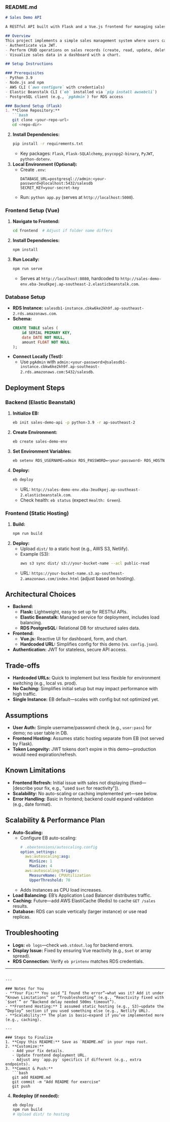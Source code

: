 ### README.md
```markdown
# Sales Demo API

A RESTful API built with Flask and a Vue.js frontend for managing sales data, deployed on AWS Elastic Beanstalk with a PostgreSQL RDS backend.

## Overview
This project implements a simple sales management system where users can:
- Authenticate via JWT.
- Perform CRUD operations on sales records (create, read, update, delete).
- Visualize sales data in a dashboard with a chart.

## Setup Instructions

### Prerequisites
- Python 3.9
- Node.js and npm
- AWS CLI (`aws configure` with credentials)
- Elastic Beanstalk CLI (`eb` installed via `pip install awsebcli`)
- PostgreSQL client (e.g., `pgAdmin`) for RDS access

### Backend Setup (Flask)
1. **Clone Repository:**
   ```bash
   git clone <your-repo-url>
   cd <repo-dir>
   ```
2. **Install Dependencies:**
   ```bash
   pip install -r requirements.txt
   ```
   - Key packages: `Flask`, `Flask-SQLAlchemy`, `psycopg2-binary`, `PyJWT`, `python-dotenv`.
3. **Local Environment (Optional):**
   - Create `.env`:
     ```
     DATABASE_URL=postgresql://admin:<your-password>@localhost:5432/salesdb
     SECRET_KEY=your-secret-key
     ```
   - Run: `python app.py` (serves at `http://localhost:5000`).

### Frontend Setup (Vue)
1. **Navigate to Frontend:**
   ```bash
   cd frontend  # Adjust if folder name differs
   ```
2. **Install Dependencies:**
   ```bash
   npm install
   ```
3. **Run Locally:**
   ```bash
   npm run serve
   ```
   - Serves at `http://localhost:8080`, hardcoded to `http://sales-demo-env.eba-3eudkpej.ap-southeast-2.elasticbeanstalk.com`.

### Database Setup
- **RDS Instance:** `salesdb1-instance.cbkw6ke2kh9f.ap-southeast-2.rds.amazonaws.com`.
- **Schema:**
  ```sql
  CREATE TABLE sales (
      id SERIAL PRIMARY KEY,
      date DATE NOT NULL,
      amount FLOAT NOT NULL
  );
  ```
- **Connect Locally (Test):**
  - Use `pgAdmin` with `admin:<your-password>@salesdb1-instance.cbkw6ke2kh9f.ap-southeast-2.rds.amazonaws.com:5432/salesdb`.

## Deployment Steps

### Backend (Elastic Beanstalk)
1. **Initialize EB:**
   ```bash
   eb init sales-demo-api -p python-3.9 -r ap-southeast-2
   ```
2. **Create Environment:**
   ```bash
   eb create sales-demo-env
   ```
3. **Set Environment Variables:**
   ```bash
   eb setenv RDS_USERNAME=admin RDS_PASSWORD=<your-password> RDS_HOSTNAME=salesdb1-instance.cbkw6ke2kh9f.ap-southeast-2.rds.amazonaws.com RDS_PORT=5432 RDS_DB_NAME=salesdb SECRET_KEY=<your-secret-key>
   ```
4. **Deploy:**
   ```bash
   eb deploy
   ```
   - URL: `http://sales-demo-env.eba-3eudkpej.ap-southeast-2.elasticbeanstalk.com`.
   - Check health: `eb status` (expect `Health: Green`).

### Frontend (Static Hosting)
1. **Build:**
   ```bash
   npm run build
   ```
2. **Deploy:**
   - Upload `dist/` to a static host (e.g., AWS S3, Netlify).
   - Example (S3):
     ```bash
     aws s3 sync dist/ s3://your-bucket-name --acl public-read
     ```
   - URL: `https://your-bucket-name.s3.ap-southeast-2.amazonaws.com/index.html` (adjust based on hosting).

## Architectural Choices
- **Backend:**
  - **Flask:** Lightweight, easy to set up for RESTful APIs.
  - **Elastic Beanstalk:** Managed service for deployment, includes load balancing.
  - **RDS PostgreSQL:** Relational DB for structured sales data.
- **Frontend:**
  - **Vue.js:** Reactive UI for dashboard, form, and chart.
  - **Hardcoded URL:** Simplifies config for this demo (vs. `config.json`).
- **Authentication:** JWT for stateless, secure API access.

## Trade-offs
- **Hardcoded URLs:** Quick to implement but less flexible for environment switching (e.g., local vs. prod).
- **No Caching:** Simplifies initial setup but may impact performance with high traffic.
- **Single Instance:** EB default—scales with config but not optimized yet.

## Assumptions
- **User Auth:** Simple username/password check (e.g., `user:pass`) for demo; no user table in DB.
- **Frontend Hosting:** Assumes static hosting separate from EB (not served by Flask).
- **Token Longevity:** JWT tokens don’t expire in this demo—production would need expiration/refresh.

## Known Limitations
- **Frontend Refresh:** Initial issue with sales not displaying (fixed—[describe your fix, e.g., "used `$set` for reactivity"]).
- **Scalability:** No auto-scaling or caching implemented yet—see below.
- **Error Handling:** Basic in frontend; backend could expand validation (e.g., date format).

## Scalability & Performance Plan
- **Auto-Scaling:**
  - Configure EB auto-scaling:
    ```yaml
    # .ebextensions/autoscaling.config
    option_settings:
      aws:autoscaling:asg:
        MinSize: 1
        MaxSize: 4
      aws:autoscaling:trigger:
        MeasureName: CPUUtilization
        UpperThreshold: 70
    ```
  - Adds instances as CPU load increases.
- **Load Balancing:** EB’s Application Load Balancer distributes traffic.
- **Caching:** Future—add AWS ElastiCache (Redis) to cache `GET /sales` results.
- **Database:** RDS can scale vertically (larger instance) or use read replicas.

## Troubleshooting
- **Logs:** `eb logs`—check `web.stdout.log` for backend errors.
- **Display Issue:** Fixed by ensuring Vue reactivity (e.g., `$set` or array spread).
- **RDS Connection:** Verify `eb printenv` matches RDS credentials.

---
```

---

### Notes for You
- **Your Fix:** You said “I found the error”—what was it? Add it under “Known Limitations” or “Troubleshooting” (e.g., “Reactivity fixed with `$set`” or “Backend delay needed 500ms timeout”).
- **Frontend Hosting:** I assumed static hosting (e.g., S3)—update the “Deploy” section if you used something else (e.g., Netlify URL).
- **Scalability:** The plan is basic—expand if you’ve implemented more (e.g., caching).

---

### Steps to Finalize
1. **Copy this README:** Save as `README.md` in your repo root.
2. **Customize:**
   - Add your fix details.
   - Update frontend deployment URL.
   - Adjust any `app.py` specifics if different (e.g., extra endpoints).
3. **Commit & Push:**
   ```bash
   git add README.md
   git commit -m "Add README for exercise"
   git push
   ```
4. **Redeploy (if needed):**
   ```bash
   eb deploy
   npm run build
   # Upload dist/ to hosting
   ```

